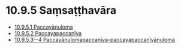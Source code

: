 

# 10.9.5 Saṃsaṭṭhavāra

* [10.9.5.1 Paccayānuloma](10.9.5/10.9.5.1.md)
* [10.9.5.2 Paccayapaccanīya](10.9.5/10.9.5.2.md)
* [10.9.5.3--4 Paccayānulomapaccanīya-paccayapaccanīyānuloma](10.9.5/10.9.5.3--4.md)



